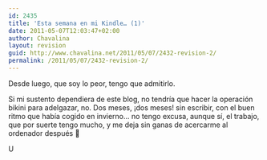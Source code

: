 ```yaml
---
id: 2435
title: 'Esta semana en mi Kindle… (1)'
date: 2011-05-07T12:03:47+02:00
author: Chavalina
layout: revision
guid: http://www.chavalina.net/2011/05/07/2432-revision-2/
permalink: /2011/05/07/2432-revision-2/
---
```

Desde luego, que soy lo peor, tengo que admitirlo.

Si mi sustento dependiera de este blog, no tendría que hacer la operación bikini para adelgazar, no. Dos meses, ¡dos meses! sin escribir, con el buen ritmo que había cogido en invierno… no tengo excusa, aunque sí, el trabajo, que por suerte tengo mucho, y me deja sin ganas de acercarme al ordenador después 🙁

U